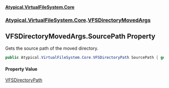 #### [Atypical.VirtualFileSystem.Core](VirtualFileSystem.md 'VirtualFileSystem')
### [Atypical.VirtualFileSystem.Core](VirtualFileSystem.md#Atypical.VirtualFileSystem.Core 'Atypical.VirtualFileSystem.Core').[VFSDirectoryMovedArgs](VFSDirectoryMovedArgs.md 'Atypical.VirtualFileSystem.Core.VFSDirectoryMovedArgs')

## VFSDirectoryMovedArgs.SourcePath Property

Gets the source path of the moved directory.

```csharp
public Atypical.VirtualFileSystem.Core.VFSDirectoryPath SourcePath { get; }
```

#### Property Value
[VFSDirectoryPath](VFSDirectoryPath.md 'Atypical.VirtualFileSystem.Core.VFSDirectoryPath')